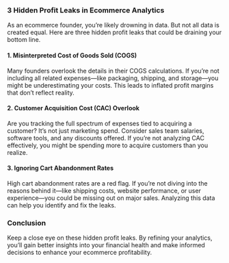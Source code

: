 ### 3 Hidden Profit Leaks in Ecommerce Analytics

As an ecommerce founder, you’re likely drowning in data. But not all data is created equal. Here are three hidden profit leaks that could be draining your bottom line.

#### 1. Misinterpreted Cost of Goods Sold (COGS)

Many founders overlook the details in their COGS calculations. If you’re not including all related expenses—like packaging, shipping, and storage—you might be underestimating your costs. This leads to inflated profit margins that don’t reflect reality.

#### 2. Customer Acquisition Cost (CAC) Overlook

Are you tracking the full spectrum of expenses tied to acquiring a customer? It’s not just marketing spend. Consider sales team salaries, software tools, and any discounts offered. If you’re not analyzing CAC effectively, you might be spending more to acquire customers than you realize.

#### 3. Ignoring Cart Abandonment Rates

High cart abandonment rates are a red flag. If you’re not diving into the reasons behind it—like shipping costs, website performance, or user experience—you could be missing out on major sales. Analyzing this data can help you identify and fix the leaks.

### Conclusion

Keep a close eye on these hidden profit leaks. By refining your analytics, you’ll gain better insights into your financial health and make informed decisions to enhance your ecommerce profitability.

